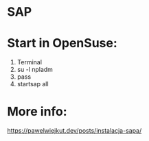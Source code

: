 
# SAP

# Start in OpenSuse:
1. Terminal
2. su -l npladm
3. pass
4. startsap all

# More info:
https://pawelwiejkut.dev/posts/instalacja-sapa/
